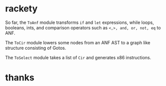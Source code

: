 # rackety

So far, the `ToAnf` module transforms `if` and `let` expressions, while loops, booleans, ints, and comparison operators such as `<,>, and, or, not, eq` to ANF.

The `ToCir` module lowers some nodes from an ANF AST to a graph like structure consisting of Gotos.

The `ToSelect` module takes a list of `Cir` and generates x86 instructions. 

# thanks
